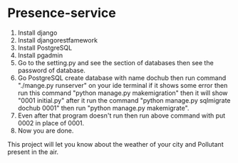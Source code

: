 # Presence-service
1. Install django
2. Install djangorestfamework
3. Install PostgreSQL
4. Install pgadmin
5. Go to the setting.py and see the section of databases then see the password of database.
6. Go PostgreSQL create database with name dochub then run command "./mange.py runserver" on your ide terminal if it shows some error then
    run this command "python manage.py makemigration" then it will show "0001 initial.py" after it run the command "python manage.py 
    sqlmigrate dochub 0001" then run "python manage.py makemigrate".
7. Even after that program doesn't run then run above command with put 0002 in place of 0001.
8. Now you are done.

This project will let you know about the weather of your city and Pollutant present in the air.
